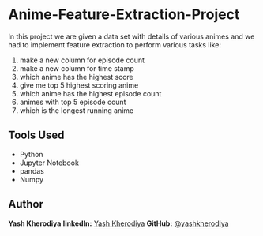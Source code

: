 # Anime-Feature-Extraction-Project
 In this project we are given a data set with details of various animes and we had to implement feature extraction to perform various tasks like:
1) make a new column for episode count
2) make a new column for time stamp
3) which anime has the highest score
4) give me top 5 highest scoring anime
5) which anime has the highest episode count
6) animes with top 5 episode count
7) which is the longest running anime

## Tools Used

- Python
- Jupyter Notebook
- pandas
- Numpy

## Author
**Yash Kherodiya**
**linkedIn:** [Yash Kherodiya](https://www.linkedin.com/in/yash-kherodiya-83008128a)
**GitHub:** [@yashkherodiya](https://github.com/yashkherodiya)
